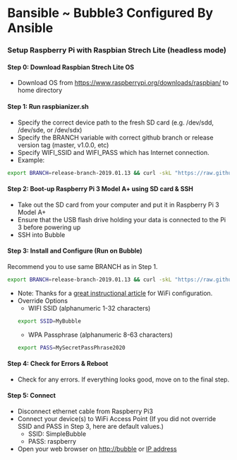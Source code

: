 # Bansible ~ Bubble3 Configured By Ansible
### Setup Raspberry Pi with Raspbian Strech Lite (headless mode)

#### Step 0: Download Raspbian Strech Lite OS
- Download OS from https://www.raspberrypi.org/downloads/raspbian/ to home directory

#### Step 1: Run raspbianizer.sh
- Specify the correct device path to the fresh SD card (e.g. /dev/sdd, /dev/sde, or /dev/sdx)
- Specify the BRANCH variable with correct github branch or release version tag (master, v1.0.0, etc)
- Specify WIFI_SSID and WIFI_PASS which has Internet connection.
- Example:
```sh
export BRANCH=release-branch-2019.01.13 && curl -skL "https://raw.githubusercontent.com/do-i/bansible/${BRANCH}/scripts/raspbianizer.sh" | sudo WIFI_SSID="changeme" WIFI_PASS="changeit" bash -s /dev/sdx ~/2018-11-13-raspbian-stretch-lite.zip
```

#### Step 2: Boot-up Raspberry Pi 3 Model A+ using SD card & SSH
- Take out the SD card from your computer and put it in Raspberry Pi 3 Model A+
- Ensure that the USB flash drive holding your data is connected to the Pi 3 before powering up
- SSH into Bubble

#### Step 3: Install and Configure (Run on Bubble)
Recommend you to use same BRANCH as in Step 1.
```sh
export BRANCH=release-branch-2019.01.13 && curl -skL "https://raw.githubusercontent.com/do-i/bansible/${BRANCH}/install_local.sh" | sudo BRANCH="${BRANCH}" bash
```
- Note: Thanks for a [great instructional article](https://frillip.com/using-your-raspberry-pi-3-as-a-wifi-access-point-with-hostapd) for WiFi configuration.
- Override Options
  - WIFI SSID (alphanumeric 1-32 characters)
  ```sh
  export SSID=MyBubble
  ```
  - WPA Passphrase (alphanumeric 8-63 characters)
  ```sh
  export PASS=MySecretPassPhrase2020
  ```

#### Step 4: Check for Errors & Reboot
- Check for any errors. If everything looks good, move on to the final step.

#### Step 5: Connect
- Disconnect ethernet cable from Raspberry Pi3
- Connect your device(s) to WiFi Access Point (If you did not override SSID and PASS in Step 3, here are default values.)
  - SSID: SimpleBubble
  - PASS: raspberry
- Open your web browser on [http://bubble](http://bubble "bubble") or [IP address](http://2.4.6.16)
